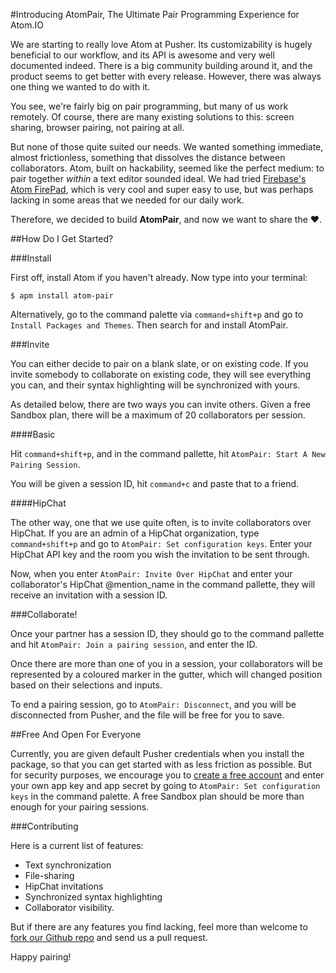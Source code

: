 #Introducing AtomPair, The Ultimate Pair Programming Experience for Atom.IO

We are starting to really love Atom at Pusher. Its customizability is hugely beneficial to our workflow, and its API is awesome and very well documented indeed. There is a big community building around it, and the product seems to get better with every release. However, there was always one thing we wanted to do with it. 

You see, we're fairly big on pair programming, but many of us work remotely. Of course, there are many existing solutions to this: screen sharing, browser pairing, not pairing at all.

But none of those quite suited our needs. We wanted something immediate, almost frictionless, something that dissolves the distance between collaborators. Atom, built on hackability, seemed like the perfect medium: to pair together *within* a text editor sounded ideal. We had tried [Firebase's Atom FirePad](https://github.com/firebase/atom-firepad), which is very cool and super easy to use, but was perhaps lacking in some areas that we needed for our daily work. 

Therefore, we decided to build **AtomPair**, and now we want to share the ♥.

##How Do I Get Started?

###Install

First off, install Atom if you haven't already. Now type into your terminal:

    $ apm install atom-pair
    
Alternatively, go to the command palette via `command+shift+p` and go to `Install Packages and Themes`. Then search for and install AtomPair.

###Invite

You can either decide to pair on a blank slate, or on existing code. If you invite somebody to collaborate on existing code, they will see everything you can, and their syntax highlighting will be synchronized with yours.

As detailed below, there are two ways you can invite others. Given a free Sandbox plan, there will be a maximum of 20 collaborators per session.

####Basic

Hit `command+shift+p`, and in the command pallette, hit `AtomPair: Start A New Pairing Session`. 

You will be given a session ID, hit `command+c` and paste that to a friend.

####HipChat

The other way, one that we use quite often, is to invite collaborators over HipChat. If you are an admin of a HipChat organization, type `command+shift+p` and go to `AtomPair: Set configuration keys`. Enter your HipChat API key and the room you wish the invitation to be sent through. 

Now, when you enter `AtomPair: Invite Over HipChat` and enter your collaborator's HipChat @mention_name in the command pallette, they will receive an invitation with a session ID.

###Collaborate!

Once your partner has a session ID, they should go to the command pallette and hit `AtomPair: Join a pairing session`, and enter the ID. 

Once there are more than one of you in a session, your collaborators will be represented by a coloured marker in the gutter, which will changed position based on their selections and inputs. 

To end a pairing session, go to `AtomPair: Disconnect`, and you will be disconnected from Pusher, and the file will be free for you to save.

##Free And Open For Everyone

Currently, you are given default Pusher credentials when you install the package, so that you can get started with as less friction as possible. But for security purposes, we encourage you to [create a free account]() and enter your own app key and app secret by going to `AtomPair: Set configuration keys` in the command palette. A free Sandbox plan should be more than enough for your pairing sessions.

###Contributing

Here is a current list of features:

* Text synchronization
* File-sharing
* HipChat invitations
* Synchronized syntax highlighting
* Collaborator visibility.

But if there are any features you find lacking, feel more than welcome to [fork our Github repo]() and send us a pull request.

Happy pairing!